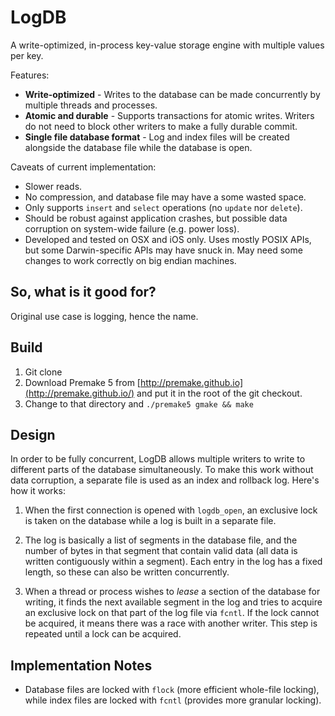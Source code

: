 # LogDB

A write-optimized, in-process key-value storage engine with multiple values per key.

Features:

- **Write-optimized** - Writes to the database can be made concurrently by multiple threads and processes.
- **Atomic and durable** - Supports transactions for atomic writes. Writers do not need to block other writers to make a fully durable commit.
- **Single file database format** - Log and index files will be created alongside the database file while the database is open.

Caveats of current implementation:

- Slower reads.
- No compression, and database file may have a some wasted space.
- Only supports `insert` and `select` operations (no `update` nor `delete`).
- Should be robust against application crashes, but possible data corruption on system-wide failure (e.g. power loss).
- Developed and tested on OSX and iOS only. Uses mostly POSIX APIs, but some Darwin-specific APIs may have snuck in. May need some changes to work correctly on big endian machines.

## So, what is it good for?

Original use case is logging, hence the name.


## Build

1. Git clone
2. Download Premake 5 from [http://premake.github.io](http://premake.github.io/) and put it in the root of the git checkout.
3. Change to that directory and `./premake5 gmake && make`

## Design

In order to be fully concurrent, LogDB allows multiple writers to write to different parts of the database simultaneously. To make this work without data corruption, a separate file is used as an index and rollback log. Here's how it works:

1. When the first connection is opened with `logdb_open`, an exclusive lock is taken on the database while a log is built in a separate file.

2. The log is basically a list of segments in the database file, and the number of bytes in that segment that contain valid data (all data is written contiguously within a segment). Each entry in the log has a fixed length, so these can also be written concurrently.

3. When a thread or process wishes to _lease_ a section of the database for writing, it finds the next available segment in the log and tries to acquire an exclusive lock on that part of the log file via `fcntl`. If the lock cannot be acquired, it means there was a race with another writer. This step is repeated until a lock can be acquired.

## Implementation Notes

- Database files are locked with `flock` (more efficient whole-file locking), while index files are locked with `fcntl` (provides more granular locking).

